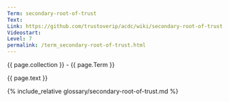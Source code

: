 ```yaml
---
Term: secondary-root-of-trust
Text: 
Link: https://github.com/trustoverip/acdc/wiki/secondary-root-of-trust.md
Videostart: 
Level: 7
permalink: /term_secondary-root-of-trust.html
---
```


{{ page.collection }} - {{ page.Term }}

   {{ page.text }}

{% include_relative glossary/secondary-root-of-trust.md %}
